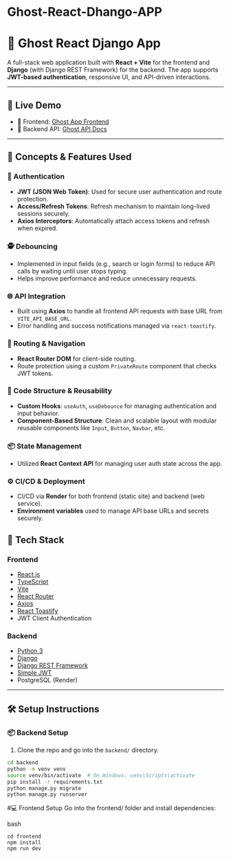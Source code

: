 ﻿# Ghost-React-Dhango-APP
# 👻 Ghost React Django App

A full-stack web application built with **React + Vite** for the frontend and **Django** (with Django REST Framework) for the backend. The app supports **JWT-based authentication**, responsive UI, and API-driven interactions.

---

## 🚀 Live Demo

- 🔗 Frontend: [Ghost App Frontend](https://ghost-react-dhango-app-1.onrender.com/)
- 🔗 Backend API: [Ghost API Docs](https://ghost-react-dhango-app.onrender.com/api)

---
## 🧠 Concepts & Features Used

### 🔐 Authentication
- **JWT (JSON Web Token)**: Used for secure user authentication and route protection.
- **Access/Refresh Tokens**: Refresh mechanism to maintain long-lived sessions securely.
- **Axios Interceptors**: Automatically attach access tokens and refresh when expired.

### 🕵️ Debouncing
- Implemented in input fields (e.g., search or login forms) to reduce API calls by waiting until user stops typing.
- Helps improve performance and reduce unnecessary requests.

### 🌐 API Integration
- Built using **Axios** to handle all frontend API requests with base URL from `VITE_API_BASE_URL`.
- Error handling and success notifications managed via `react-toastify`.

### 🧭 Routing & Navigation
- **React Router DOM** for client-side routing.
- Route protection using a custom `PrivateRoute` component that checks JWT tokens.

### 🧰 Code Structure & Reusability
- **Custom Hooks**: `useAuth`, `useDebounce` for managing authentication and input behavior.
- **Component-Based Structure**: Clean and scalable layout with modular reusable components like `Input`, `Button`, `Navbar`, etc.

### 📦 State Management
- Utilized **React Context API** for managing user auth state across the app.

### ⚙️ CI/CD & Deployment
- CI/CD via **Render** for both frontend (static site) and backend (web service).
- **Environment variables** used to manage API base URLs and secrets securely.

## 🧩 Tech Stack

### Frontend

- [React.js](https://reactjs.org/)
- [TypeScript](https://www.typescriptlang.org/)
- [Vite](https://vitejs.dev/)
- [React Router](https://reactrouter.com/)
- [Axios](https://axios-http.com/)
- [React Toastify](https://fkhadra.github.io/react-toastify/)
- JWT Client Authentication

### Backend

- [Python 3](https://www.python.org/)
- [Django](https://www.djangoproject.com/)
- [Django REST Framework](https://www.django-rest-framework.org/)
- [Simple JWT](https://django-rest-framework-simplejwt.readthedocs.io/en/latest/)
- PostgreSQL (Render)

---

## 🛠️ Setup Instructions

### 📦 Backend Setup

1. Clone the repo and go into the `backend/` directory.

```bash
cd backend
python -m venv venv
source venv/bin/activate  # On Windows: venv\Scripts\activate
pip install -r requirements.txt
python manage.py migrate
python manage.py runserver
```
#💻 Frontend Setup
Go into the frontend/ folder and install dependencies:

bash
```
cd frontend
npm install
npm run dev
```
